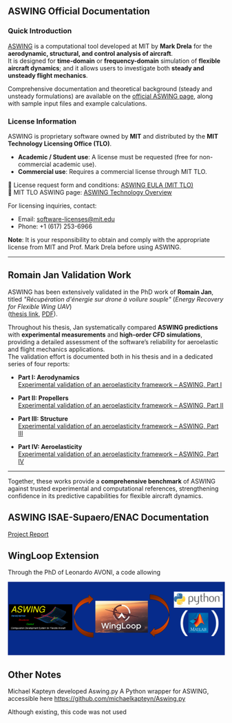 ## ASWING Official Documentation
### Quick Introduction
[ASWING](https://web.mit.edu/drela/Public/web/aswing/) is a computational tool developed at MIT by **Mark Drela** for the **aerodynamic, structural, and control analysis of aircraft**.  
It is designed for **time-domain** or **frequency-domain** simulation of **flexible aircraft dynamics**; and it allows users to investigate both **steady and unsteady flight mechanics**.  

Comprehensive documentation and theoretical background (steady and unsteady formulations) are available on the [official ASWING page](https://web.mit.edu/drela/Public/web/aswing/), along with sample input files and example calculations.


### License Information

ASWING is proprietary software owned by **MIT** and distributed by the **MIT Technology Licensing Office (TLO)**.  

- **Academic / Student use**: A license must be requested (free for non-commercial academic use).  
- **Commercial use**: Requires a commercial license through MIT TLO.  

📄 License request form and conditions: [ASWING EULA (MIT TLO)](https://tlo.mit.edu/sites/default/files/2023-11/ASWING_EULA_noncommercial_2021_05%20%281%29.pdf)  
🔗 MIT TLO ASWING page: [ASWING Technology Overview](https://tlo.mit.edu/industry-entrepreneurs/available-technologies/aswing-software-aerodynamic-structural-and-control)  

For licensing inquiries, contact:  
- Email: [software-licenses@mit.edu](mailto:software-licenses@mit.edu)  
- Phone: +1 (617) 253-6966  


**Note**: It is your responsibility to obtain and comply with the appropriate license from MIT and Prof. Mark Drela before using ASWING.

---



## Romain Jan Validation Work
ASWING has been extensively validated in the PhD work of **Romain Jan**,  
titled *"Récupération d'énergie sur drone à voilure souple"* (*Energy Recovery for Flexible Wing UAV*)  
([thesis link](https://theses.fr/2023ESAE0046), [PDF](https://depozit.isae.fr/theses/2023/2023_Jan_Romain.pdf)).

Throughout his thesis, Jan systematically compared **ASWING predictions** with **experimental measurements** and **high-order CFD simulations**, providing a detailed assessment of the software’s reliability for aeroelastic and flight mechanics applications.  
The validation effort is documented both in his thesis and in a dedicated series of four reports:

- **Part I: Aerodynamics**  
  [Experimental validation of an aeroelasticity framework – ASWING, Part I](https://www.researchgate.net/publication/377724794_Experimental_validation_of_an_aeroelasticity_framework_ASWING_Part_I_Aerodynamics)

- **Part II: Propellers**  
  [Experimental validation of an aeroelasticity framework – ASWING, Part II](https://www.researchgate.net/publication/377725378_Experimental_validation_of_an_aeroelasticity_framework_ASWING_Part_II_Propellers)

- **Part III: Structure**  
  [Experimental validation of an aeroelasticity framework – ASWING, Part III](https://www.researchgate.net/publication/377725277_Experimental_validation_of_an_aeroelasticity_framework_ASWING_Part_III_Structure)

- **Part IV: Aeroelasticity**  
  [Experimental validation of an aeroelasticity framework – ASWING, Part IV](https://www.researchgate.net/publication/377725388_Experimental_validation_of_an_aeroelasticity_framework_ASWING_Part_IV_Aeroelasticity)

---

Together, these works provide a **comprehensive benchmark** of ASWING against trusted experimental and computational references, strengthening confidence in its predictive capabilities for flexible aircraft dynamics.
## ASWING ISAE-Supaero/ENAC Documentation

[Project Report](./documents/05_ASWING_Leonardo_s_Report.pdf)

## WingLoop Extension
Through the PhD of Leonardo AVONI, a code allowing 

![My Project Logo](./documents/WingLoop.png)

## Other Notes
Michael Kapteyn developed Aswing.py
A Python wrapper for ASWING, accessible here
https://github.com/michaelkapteyn/Aswing.py

Although existing, this code was not used 